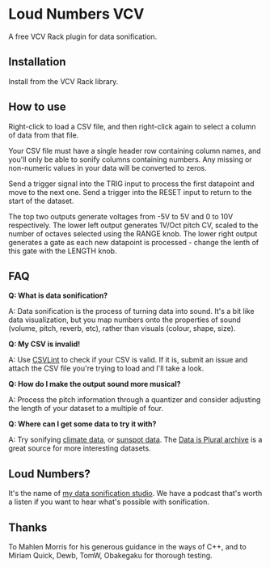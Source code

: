 # Loud Numbers VCV

A free VCV Rack plugin for data sonification.

## Installation

Install from the VCV Rack library.

## How to use

Right-click to load a CSV file, and then right-click again to select a column of data from that file.

Your CSV file must have a single header row containing column names, and you'll only be able to sonify columns containing numbers. Any missing or non-numeric values in your data will be converted to zeros.

Send a trigger signal into the TRIG input to process the first datapoint and move to the next one. Send a trigger into the RESET input to return to the start of the dataset.

The top two outputs generate voltages from -5V to 5V and 0 to 10V respectively. The lower left output generates 1V/Oct pitch CV, scaled to the number of octaves selected using the RANGE knob. The lower right output generates a gate as each new datapoint is processed - change the lenth of this gate with the LENGTH knob.

## FAQ

**Q: What is data sonification?**

A: Data sonification is the process of turning data into sound. It's a bit like data visualization, but you map numbers onto the properties of sound (volume, pitch, reverb, etc), rather than visuals (colour, shape, size).

**Q: My CSV is invalid!**

A: Use [CSVLint](https://csvlint.io/) to check if your CSV is valid. If it is, submit an issue and attach the CSV file you're trying to load and I'll take a look.

**Q: How do I make the output sound more musical?**

A: Process the pitch information through a quantizer and consider adjusting the length of your dataset to a multiple of four.

**Q: Where can I get some data to try it with?**

A: Try sonifying [climate data](https://raw.githubusercontent.com/loudnumbers/loudnumbers_vcv/main/temperature.csv), or [sunspot data](https://raw.githubusercontent.com/loudnumbers/loudnumbers_vcv/main/sunspots.csv). The [Data is Plural archive](https://www.data-is-plural.com/) is a great source for more interesting datasets.

## Loud Numbers?

It's the name of [my data sonification studio](https://www.loudnumbers.net/). We have a podcast that's worth a listen if you want to hear what's possible with sonification.

## Thanks

To Mahlen Morris for his generous guidance in the ways of C++, and to Miriam Quick, Dewb, TomW, Obakegaku for thorough testing.
